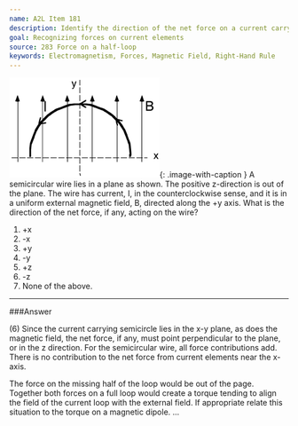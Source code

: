 ```yaml
---
name: A2L Item 181
description: Identify the direction of the net force on a current carrying semicircular wire in a uniform B-field.
goal: Recognizing forces on current elements
source: 283 Force on a half-loop
keywords: Electromagnetism, Forces, Magnetic Field, Right-Hand Rule
---
```


![Item181_fig1.gif](../images/Item181_fig1.gif){: .image-with-caption } A
semicircular wire lies in a plane as shown.  The positive z-direction is
out of the plane. The wire has current, I, in the counterclockwise
sense, and it is in a uniform external magnetic field, B, directed along
the +y axis.  What is the direction of the net force, if any, acting on
the wire?

1. +x
2. -x
3. +y
4. -y
5. +z
6. -z
7. None of the above.



<hr/>

###Answer 

(6) Since the current carrying semicircle lies in the x-y plane,
as does the magnetic field, the net force, if any, must point
perpendicular to the plane, or in the z direction. For the semicircular
wire, all force contributions add. There is no contribution to the net
force from current elements near the x-axis.

The force on the missing half of the loop would be out of the page.
Together both forces on a full loop would create a torque tending to
align the field of the current loop with the external field. If
appropriate relate this situation to the torque on a magnetic dipole.
...
